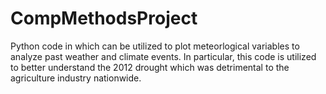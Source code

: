 # CompMethodsProject
Python code in which can be utilized to plot meteorlogical variables to analyze past weather and climate events. In particular, this code is utilized to better understand the 2012 drought which was detrimental to the agriculture industry nationwide. 
